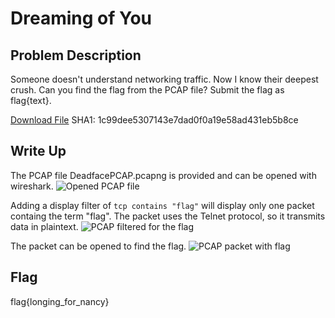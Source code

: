 # Dreaming of You

## Problem Description

Someone doesn't understand networking traffic. Now I know their deepest crush. Can you find the flag from the PCAP file? Submit the flag as flag{text}.

[Download File](https://tinyurl.com/2p8vjhjk)
SHA1: 1c99dee5307143e7dad0f0a19e58ad431eb5b8ce

## Write Up

The PCAP file DeadfacePCAP.pcapng is provided and can be opened with wireshark.
![Opened PCAP file](../Opened_PCAP.png "Opened PCAP file")

Adding a display filter of `tcp contains "flag"` will display only one packet containg the term "flag". The packet uses the Telnet protocol, so it transmits data in plaintext.
![PCAP filtered for the flag](../Filtered_PCAP.png "PCAP filtered for the flag")

The packet can be opened to find the flag.
![PCAP packet with flag](../Opened_PCAP_Packet.png "PCAP packet with flag")

## Flag

flag{longing_for_nancy}
